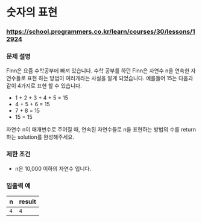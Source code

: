 # 숫자의 표현

### https://school.programmers.co.kr/learn/courses/30/lessons/12924

### 문제 설명

Finn은 요즘 수학공부에 빠져 있습니다. 수학 공부를 하던 Finn은 자연수 n을 연속한 자연수들로 표현 하는 방법이 여러개라는 사실을 알게 되었습니다. 예를들어 15는 다음과 같이 4가지로 표현 할 수 있습니다.

-   1 + 2 + 3 + 4 + 5 = 15
-   4 + 5 + 6 = 15
-   7 + 8 = 15
-   15 = 15

자연수 n이 매개변수로 주어질 때, 연속된 자연수들로 n을 표현하는 방법의 수를 return하는 solution를 완성해주세요.

### 제한 조건

-   n은 10,000 이하의 자연수 입니다.

### 입출력 예

| n   | result |
| :-- | :----- |
| `4` | `4`    |
